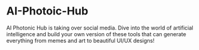 # AI-Photoic-Hub

AI Photonic Hub is taking over social media. 
Dive into the world of artificial intelligence and build your own version of these tools that can generate everything from memes and art to beautiful UI/UX designs!
